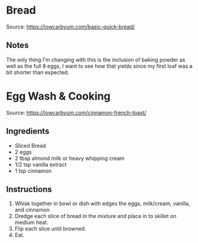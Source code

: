# Bread
Source: https://lowcarbyum.com/basic-quick-bread/

## Notes
The only thing I'm changing with this is the inclusion of baking powder as well as the full 8 eggs, 
I want to see how that yields since my first loaf was a bit shorter than expected.


# Egg Wash & Cooking
Source: https://lowcarbyum.com/cinnamon-french-toast/

## Ingredients
* Sliced Bread
* 2 eggs
* 2 tbsp almond milk or heavy whipping cream
* 1/2 tsp vanilla extract
* 1 tsp cinnamon

## Instructions

1. Whisk together in bowl or dish with edges the eggs, milk/cream, vanilla, and cinnamon
2. Dredge each slice of bread in the mixture and place in to skillet on medium heat.
3. Flip each slice until browned.
4. Eat.
